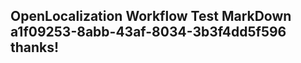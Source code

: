 <properties
ms.topic="hero-topic"
ms.test1="hero-topic"
ms.test2="test"/>

## OpenLocalization Workflow Test MarkDown a1f09253-8abb-43af-8034-3b3f4dd5f596 thanks!
